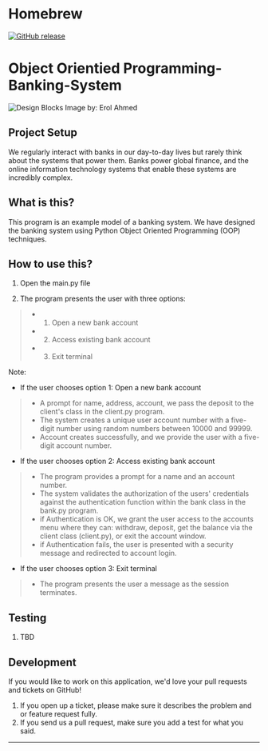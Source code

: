 # Homebrew
[![GitHub release](https://img.shields.io/github/release/Homebrew/brew.svg)](https://github.com/ahull002/SP_OOP_mini-project_banking_system/releases/tag/v1.0)

# Object Orientied Programming-Banking-System
![Design Blocks](https://images.unsplash.com/photo-1523839699072-5ec088b61a21?ixlib=rb-1.2.1&ixid=MXwxMjA3fDB8MHxwaG90by1wYWdlfHx8fGVufDB8fHw%3D&auto=format&fit=crop&w=2250&q=80)
Image by: Erol Ahmed

## Project Setup

We regularly interact with banks in our day-to-day lives but rarely think about the systems that power them. Banks power global finance, and the online information technology systems that enable these systems are incredibly complex.

## What is this?
This program is an example model of a banking system. We have designed the banking system using Python Object Oriented Programming (OOP) techniques. 

## How to use this?

1. Open the main.py file

2. The program presents the user with three options: 

> * 1. Open a new bank account
> * 2. Access existing bank account
> * 3. Exit terminal

Note:
- If the user chooses option 1: Open a new bank account
> * A prompt for name, address, account, we pass the deposit to the client's class in the client.py program.
> * The system creates a unique user account number with a five-digit number using random numbers between 10000 and 99999.
> * Account creates successfully, and we provide the user with a five-digit account number.


- If the user chooses option 2: Access existing bank account
> * The program provides a prompt for a name and an account number.
> * The system validates the authorization of the users' credentials against the authentication function within the bank class in the bank.py program.
> * if Authentication is OK, we grant the user access to the accounts menu where they can: withdraw, deposit, get the balance via the client class (client.py), or exit the account window. 
> * if Authentication fails, the user is presented with a security message and redirected to account login.


- If the user chooses option 3: Exit terminal
> * The program presents the user a message as the session terminates.


## Testing

1. TBD

## Development
If you would like to work on this application, we'd love your pull requests and tickets on GitHub!

1. If you open up a ticket, please make sure it describes the problem and or feature request fully.
2. If you send us a pull request, make sure you add a test for what you said.

_____
